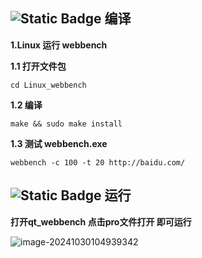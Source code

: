 ## ![Static Badge](https://img.shields.io/badge/Make-编译-8A2BE2) 编译

**1.Linux 运行 webbench**

**1.1 打开文件包**

```
cd Linux_webbench
```

**1.2 编译**

```
make && sudo make install
```

**1.3 测试 webbench.exe** 

```
webbench -c 100 -t 20 http://baidu.com/
```

## ![Static Badge](https://img.shields.io/badge/Qt-运行-blue) 运行

**打开qt_webbench 点击pro文件打开 即可运行**



![image-20241030104939342](C:\Users\卢锭涛\AppData\Roaming\Typora\typora-user-images\image-20241030104939342.png)







